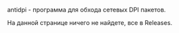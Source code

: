 antidpi - программа для обхода сетевых DPI пакетов.

На данной странице ничего не найдете, все в Releases.
